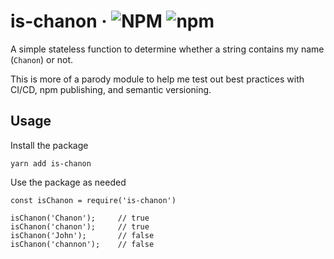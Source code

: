 # is-chanon &middot; ![NPM](https://img.shields.io/npm/l/is-chanon.svg) ![npm](https://img.shields.io/npm/v/is-chanon.svg)

A simple stateless function to determine whether a string contains my name (`Chanon`) or not. 

This is more of a parody module to help me test out best practices with CI/CD, npm publishing, and semantic versioning.



## Usage

Install the package
```
yarn add is-chanon
```

Use the package as needed
```
const isChanon = require('is-chanon')

isChanon('Chanon');     // true
isChanon('chanon');     // true
isChanon('John');       // false
isChanon('channon');    // false
```
